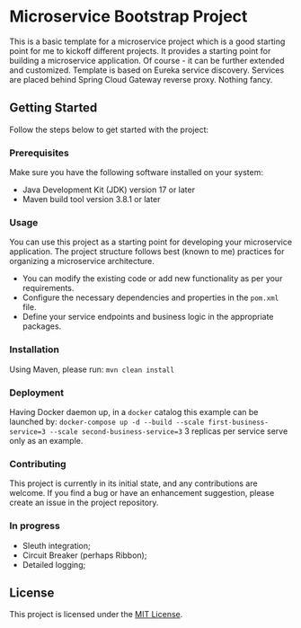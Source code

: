# Microservice Bootstrap Project

This is a basic template for a microservice project which is a good starting point for me to kickoff different projects.
It provides a starting point for building a microservice application. Of course - it can be further extended and customized.
Template is based on Eureka service discovery. Services are placed behind Spring Cloud Gateway reverse proxy. Nothing fancy.

## Getting Started

Follow the steps below to get started with the project:

### Prerequisites

Make sure you have the following software installed on your system:

- Java Development Kit (JDK) version 17 or later
- Maven build tool version 3.8.1 or later

### Usage

You can use this project as a starting point for developing your microservice application. The project structure follows best (known to me) practices for organizing a microservice architecture.

- You can modify the existing code or add new functionality as per your requirements.
- Configure the necessary dependencies and properties in the `pom.xml` file.
- Define your service endpoints and business logic in the appropriate packages.

### Installation

Using Maven, please run:
`mvn clean install`

### Deployment

Having Docker daemon up, in a `docker` catalog this example can be launched by:
`docker-compose up -d --build --scale first-business-service=3 --scale second-business-service=3`
3 replicas per service serve only as an example.

### Contributing

This project is currently in its initial state, and any contributions are welcome. If you find a bug or have an enhancement suggestion, please create an issue in the project repository.

### In progress

- Sleuth integration;
- Circuit Breaker (perhaps Ribbon);
- Detailed logging;

## License

This project is licensed under the [MIT License](LICENSE.md).
